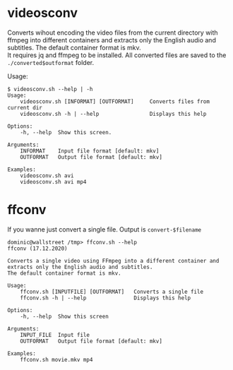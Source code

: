 # videosconv
Converts wihout encoding the video files from the current directory with ffmpeg into different containers and extracts only the English audio and subtitles. The default container format is mkv.  
It requires jq and ffmpeg to be installed.
All converted files are saved to the `./converted$outformat` folder.

Usage:

```
$ videosconv.sh --help | -h
Usage:
	videosconv.sh [INFORMAT] [OUTFORMAT]     Converts files from current dir
	videosconv.sh -h | --help            	 Displays this help

Options:
	-h, --help	Show this screen.

Arguments:
	INFORMAT	Input file format [default: mkv]
	OUTFORMAT	Output file format [default: mkv]

Examples:
	videosconv.sh avi
	videosconv.sh avi mp4
```

# ffconv

If you wanne just convert a single file.
Output is `convert-$filename`
```
dominic@wallstreet /tmp> ffconv.sh --help
ffconv (17.12.2020)

Converts a single video using FFmpeg into a different container and extracts only the English audio and subtitles.
The default container format is mkv.

Usage:
	ffconv.sh [INPUTFILE] [OUTFORMAT]   Converts a single file
	ffconv.sh -h | --help               Displays this help

Options:
	-h, --help	Show this screen

Arguments:
	INPUT_FILE	Input file
	OUTFORMAT	Output file format [default: mkv]

Examples:
	ffconv.sh movie.mkv mp4
```

